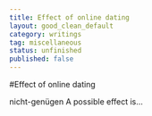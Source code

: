 ```yaml
---
title: Effect of online dating
layout: good_clean_default
category: writings
tag: miscellaneous
status: unfinished
published: false
---
```


#Effect of online dating

nicht-genügen
A possible effect is...
